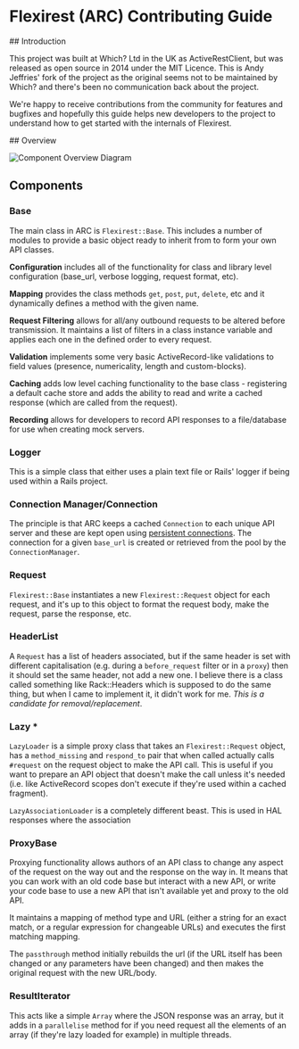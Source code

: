 # Flexirest (ARC) Contributing Guide

## Introduction

This project was built at Which? Ltd in the UK as ActiveRestClient, but was released as open source in 2014 under the MIT Licence.  This is Andy Jeffries' fork of the project as the original seems not to be maintained by Which? and there's been no communication back about the project.

We're happy to receive contributions from the community for features and bugfixes and hopefully this guide helps new developers to the project to understand how to get started with the internals of Flexirest.

## Overview

![Component Overview Diagram](https://raw.githubusercontent.com/andyjeffries/flexirest/master/doc/Flexirest%20Internals.png)

## Components

### Base
The main class in ARC is `Flexirest::Base`.  This includes a number of modules to provide a basic object ready to inherit from to form your own API classes.

**Configuration** includes all of the functionality for class and library level configuration (base_url, verbose logging, request format, etc).

**Mapping** provides the class methods `get`, `post`, `put`, `delete`, etc and it dynamically defines a method with the given name.

**Request Filtering** allows for all/any outbound requests to be altered before transmission.  It maintains a list of filters in a class instance variable and applies each one in the defined order to every request.

**Validation** implements some very basic ActiveRecord-like validations to field values (presence, numericality, length and custom-blocks).

**Caching** adds low level caching functionality to the base class - registering a default cache store and adds the ability to read and write a cached response (which are called from the request).

**Recording** allows for developers to record API responses to a file/database for use when creating mock servers.

### Logger

This is a simple class that either uses a plain text file or Rails' logger if being used within a Rails project.

### Connection Manager/Connection

The principle is that ARC keeps a cached `Connection` to each unique API server and these are kept open using [persistent connections](https://en.wikipedia.org/wiki/HTTP_persistent_connection).  The connection for a given `base_url` is created or retrieved from the pool by the `ConnectionManager`.

### Request

`Flexirest::Base` instantiates a new `Flexirest::Request` object for each request, and it's up to this object to format the request body, make the request, parse the response, etc.

### HeaderList

A `Request` has a list of headers associated, but if the same header is set with different capitalisation (e.g. during a `before_request` filter or in a `proxy`) then it should set the same header, not add a new one.  I believe there is a class called something like Rack::Headers which is supposed to do the same thing, but when I came to implement it, it didn't work for me.  *This is a candidate for removal/replacement*.

### Lazy *

`LazyLoader` is a simple proxy class that takes an `Flexirest::Request` object, has a `method_missing` and `respond_to` pair that when called actually calls `#request` on the request object to make the API call.  This is useful if you want to prepare an API object that doesn't make the call unless it's needed (i.e. like ActiveRecord scopes don't execute if they're used within a cached fragment).

`LazyAssociationLoader` is a completely different beast.  This is used in HAL responses where the association

### ProxyBase

Proxying functionality allows authors of an API class to change any aspect of the request on the way out and the response on the way in.  It means that you can work with an old code base but interact with a new API, or write your code base to use a new API that isn't available yet and proxy to the old API.

It maintains a mapping of method type and URL (either a string for an exact match, or a regular expression for changeable URLs) and executes the first matching mapping.

The `passthrough` method initially rebuilds the url (if the URL itself has been changed or any parameters have been changed) and then makes the original request with the new URL/body.

### ResultIterator

This acts like a simple `Array` where the JSON response was an array, but it adds in a `parallelise` method for if you need request all the elements of an array (if they're lazy loaded for example) in multiple threads.
